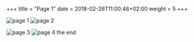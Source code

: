 +++
title = "Page 1"
date =  2018-02-26T11:00:46+02:00
weight = 5
+++

![page 1](/images/melech-elyon-fullscore-page-1.svg)
![page 2](/images/melech-elyon-fullscore-page-2.svg)

![page 3](/images/melech-elyon-fullscore-page-3.svg)
![page 4](/images/melech-elyon-fullscore-page-4.svg)
the end
